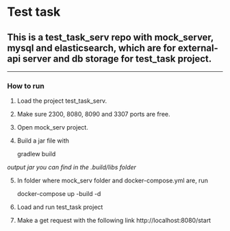 # Test task
## This is a test_task_serv repo with mock_server, mysql and elasticsearch, which are for external-api server and db storage for test_task project.

------------

### How to run
1. Load the project test_task_serv.
2. Make sure 2300, 8080, 8090 and 3307 ports are free.
3. Open mock_serv project.
4. Build a jar file with 


    gradlew build
    
*output jar you can find in the .build/libs folder*

5. In folder where mock_serv folder and docker-compose.yml are, run


    docker-compose up -build -d
    
6. Load and run test_task project
7. Make a get request with the following link http://localhost:8080/start
